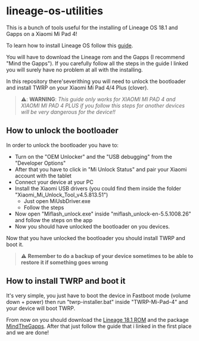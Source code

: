 # lineage-os-utilities
This is a bunch of tools useful for the installing of Lineage OS 18.1 and Gapps on a Xiaomi Mi Pad 4!

To learn how to install Lineage OS follow this [guide](https://www.getdroidtips.com/lineageos-18-xiaomi-mi-pad-4-4-plus/).

You will have to download the Lineage rom and the Gapps (I recommend "Mind the Gapps").
If you carefully follow all the steps in the guide I linked you will surely have no problem at all with the installing.

In this repository there'severithing you will need to unlock the bootloader and install TWRP on your Xiaomi Mi Pad 4/4 Plus (clover).

> ⚠️: **WARNING**: *This guide only works for XIAOMI MI PAD 4 and  XIAOMI MI PAD 4 PLUS if you follow this steps for another devices will be very dangerous for the device!!*

## How to unlock the bootloader

In order to unlock the bootloader you have to:
- Turn on the "OEM Unlocker" and the "USB debugging" from the "Developer Options"
- After that you have to click in "Mi Unlock Status" and pair your Xiaomi account with the tablet
- Connect your device at your PC
- Install the Xiaomi USB drivers (you could find them inside the folder "Xiaomi_Mi_Unlock_Tool_v4.5.813.51")
  - Just open MiUsbDriver.exe
  - Follow the steps
- Now open "Miflash_unlock.exe" inside "miflash_unlock-en-5.5.1008.26" and follow the steps on the app
- Now you should have unlocked the bootloader on you devices.

Now that you have unlocked the bootloader you should install TWRP and boot it.

> ⚠️ **Remember to do a backup of your device sometimes to be able to restore it if something goes wrong**

## How to install TWRP and boot it

It's very simple, you just have to boot the device in Fastboot mode (volume down + power) then run "twrp-installer.bat" inside "TWRP-Mi-Pad-4" and your device will boot TWRP.

From now on you should download the [Lineage 18.1 ROM](https://sourceforge.net/projects/karin-windy/files/) and the package [MindTheGapps](http://downloads.codefi.re/jdcteam/javelinanddart/gapps).
After that just follow the guide that i linked in the first place and we are done!
